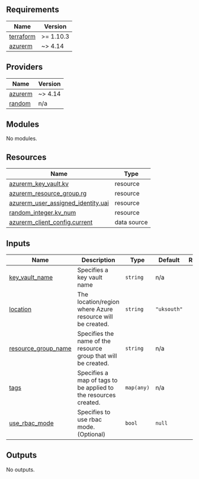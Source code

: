 <!-- BEGIN_TF_DOCS -->
## Requirements

| Name | Version |
|------|---------|
| <a name="requirement_terraform"></a> [terraform](#requirement\_terraform) | >= 1.10.3 |
| <a name="requirement_azurerm"></a> [azurerm](#requirement\_azurerm) | ~> 4.14 |

## Providers

| Name | Version |
|------|---------|
| <a name="provider_azurerm"></a> [azurerm](#provider\_azurerm) | ~> 4.14 |
| <a name="provider_random"></a> [random](#provider\_random) | n/a |

## Modules

No modules.

## Resources

| Name | Type |
|------|------|
| [azurerm_key_vault.kv](https://registry.terraform.io/providers/hashicorp/azurerm/latest/docs/resources/key_vault) | resource |
| [azurerm_resource_group.rg](https://registry.terraform.io/providers/hashicorp/azurerm/latest/docs/resources/resource_group) | resource |
| [azurerm_user_assigned_identity.uai](https://registry.terraform.io/providers/hashicorp/azurerm/latest/docs/resources/user_assigned_identity) | resource |
| [random_integer.kv_num](https://registry.terraform.io/providers/hashicorp/random/latest/docs/resources/integer) | resource |
| [azurerm_client_config.current](https://registry.terraform.io/providers/hashicorp/azurerm/latest/docs/data-sources/client_config) | data source |

## Inputs

| Name | Description | Type | Default | Required |
|------|-------------|------|---------|:--------:|
| <a name="input_key_vault_name"></a> [key\_vault\_name](#input\_key\_vault\_name) | Specifies a key vault name | `string` | n/a | yes |
| <a name="input_location"></a> [location](#input\_location) | The location/region where Azure resource will be created. | `string` | `"uksouth"` | no |
| <a name="input_resource_group_name"></a> [resource\_group\_name](#input\_resource\_group\_name) | Specifies the name of the resource group that will be created. | `string` | n/a | yes |
| <a name="input_tags"></a> [tags](#input\_tags) | Specifies a map of tags to be applied to the resources created. | `map(any)` | n/a | yes |
| <a name="input_use_rbac_mode"></a> [use\_rbac\_mode](#input\_use\_rbac\_mode) | Specifies to use rbac mode. (Optional) | `bool` | `null` | no |

## Outputs

No outputs.
<!-- END_TF_DOCS -->